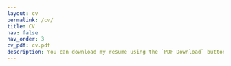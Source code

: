 ```yaml
---
layout: cv
permalink: /cv/
title: CV
nav: false
nav_order: 3
cv_pdf: cv.pdf
description: You can download my resume using the `PDF Download` button above.
---
```

